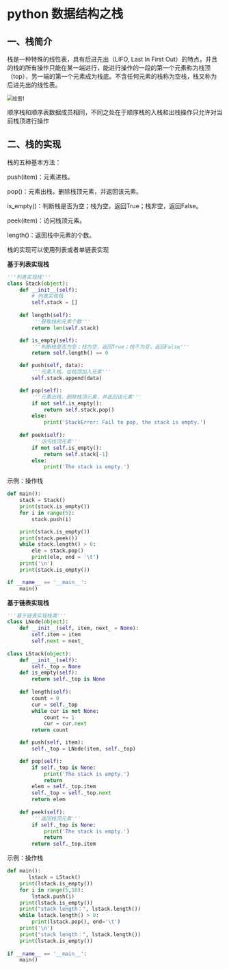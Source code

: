 # python 数据结构之栈

## 一、栈简介

栈是一种特殊的线性表，具有后进先出（LIFO, Last In First Out）的特点，并且的栈的所有操作只能在某一端进行，能进行操作的一段的第一个元素称为栈顶（top），另一端的第一个元素成为栈底。不含任何元素的栈称为空栈，栈又称为后进先出的线性表。

<img src="E:\algorithm\data_structure\绘图1.png" alt="绘图1" style="zoom:80%;" />

顺序栈和顺序表数据成员相同，不同之处在于顺序栈的入栈和出栈操作只允许对当前栈顶进行操作

## 二、栈的实现

栈的五种基本方法：

push(item)：元素进栈。

pop()：元素出栈，删除栈顶元素，并返回该元素。

is_empty()：判断栈是否为空；栈为空，返回True；栈非空，返回False。

peek(item)：访问栈顶元素。

length()：返回栈中元素的个数。

栈的实现可以使用列表或者单链表实现

**基于列表实现栈**

```python
'''列表实现栈'''
class Stack(object):
    def __init__(self):
        # 列表实现栈
        self.stack = []
    
    def length(self):
        '''获取栈的元素个数'''
        return len(self.stack)

    def is_empty(self):
        '''判断栈是否为空；栈为空，返回True；栈不为空，返回False'''
        return self.length() == 0

    def push(self, data):
        '''元素入栈，在栈顶加入元素'''
        self.stack.append(data)

    def pop(self):
        '''元素出栈，删除栈顶元素，并返回该元素'''
        if not self.is_empty():
            return self.stack.pop()
        else:
            print('StackError: Fail to pop, the stack is empty.')
    
    def peek(self):
        '''访问栈顶元素'''
        if not self.is_empty():
            return self.stack[-1]
        else:
            print('The stack is empty.')
```

示例：操作栈

```python
def main():
    stack = Stack()
    print(stack.is_empty())
    for i in range(5):
        stack.push(i)

    print(stack.is_empty())
    print(stack.peek())
    while stack.length() > 0:
        ele = stack.pop()
        print(ele, end = '\t')
    print('\n')
    print(stack.is_empty())

if __name__ == '__main__':
    main()
```

**基于链表实现栈**

```python
'''基于链表实现栈类'''
class LNode(object):
    def __init__(self, item, next_ = None):
        self.item = item
        self.next = next_
        
class LStack(object):
    def __init__(self):
        self._top = None
    def is_empty(self):
        return self._top is None
    
    def length(self):
        count = 0
        cur = self._top
        while cur is not None:
            count += 1
            cur = cur.next
        return count

    def push(self, item):
        self._top = LNode(item, self._top)

    def pop(self):
        if self._top is None:
            print('The stack is empty.')
            return
        elem = self._top.item
        self._top = self._top.next
        return elem
    
    def peek(self):
        '''返回栈顶元素'''
        if self._top is None:
            print('The stack is empty.')
            return
        return self._top.item
```

示例：操作栈

```python
def main():
       lstack = LStack()
    print(lstack.is_empty())
    for i in range(5,10):
        lstack.push(i)
    print(lstack.is_empty())
    print("stack length：", lstack.length())
    while lstack.length() > 0:
        print(lstack.pop(), end='\t')
    print('\n')
    print("stack length：", lstack.length())
    print(lstack.is_empty())
    
if __name__ == '__main__':
    main()
```

